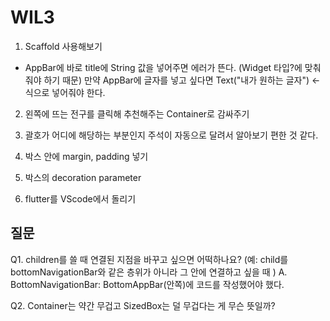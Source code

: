 # WIL3

1. Scaffold 사용해보기
  - AppBar에 바로 title에 String 값을 넣어주면 에러가 뜬다. (Widget 타입?에 맞춰줘야 하기 때문) 만약 AppBar에 글자를 넣고 싶다면 Text("내가 원하는 글자") <- 식으로 넣어줘야 한다. 
  
2. 왼쪽에 뜨는 전구를 클릭해 추천해주는 Container로 감싸주기

3. 괄호가 어디에 해당하는 부분인지 주석이 자동으로 달려서 알아보기 편한 것 같다.

4. 박스 안에 margin, padding 넣기

5. 박스의 decoration parameter

6. flutter를 VScode에서 돌리기

  
  
  
  
  
  
  
  
  ## 질문
  Q1. children를 쓸 때 연결된 지점을 바꾸고 싶으면 어떡하나요? (예: child를 bottomNavigationBar와 같은 층위가 아니라 그 안에 연결하고 싶을 때 )
  A. BottomNavigationBar: BottomAppBar(안쪽)에 코드를 작성했어야 했다.
  
  Q2. Container는 약간 무겁고 SizedBox는 덜 무겁다는 게 무슨 뜻일까? 
